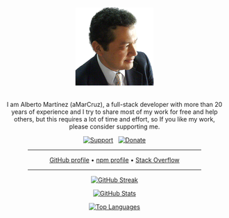 <!-- markdownlint-disable MD033 -->

<h1 align="center">

  [![aMarCruz](images/alberto-nobg.png)](https://github.com/aMarCruz)

</h1>

<div align="center">

  I am Alberto Martínez (aMarCruz), a full-stack developer with more than 20 years of experience and I try to share most of my work for free and help others, but this requires a lot of time and effort, so If you like my work, please consider supporting me.

  [![Support][kofi-img]][kofi-url] &nbsp; [![Donate][donate-img]][donate-url]

  [donate-img]: https://amarcruz.github.io/images/paypal_button_blue.svg
  [donate-url]: https://www.paypal.com/donate/?hosted_button_id=3PYDAHFES2EF8
  [kofi-img]: https://amarcruz.github.io/images/kofi_button_blue.svg
  [kofi-url]: https://ko-fi.com/C0C7LF7I

  <hr size="1" width="400" noshade>

  [GitHub profile](https://github.com/aMarCruz) &bull; [npm profile](https://www.npmjs.com/~amarcruz) &bull; [Stack Overflow](https://stackoverflow.com/users/3174665/amarcruz)

  <hr size="1" width="400" noshade>

  [![GitHub Streak][streak-stats-img]](https://git.io/streak-stats)

  [![GitHub Stats][github-stats-img]](https://github.com/aMarCruz)

  [![Top Languages][top-used-langs-img]](https://github.com/aMarCruz)

</div>

<!-- p align="center">
  img width="625em" src="https://github.com/amarcruz/amarcruz/blob/main/github-metrics.svg"
-->

[streak-stats-img]: https://github-readme-streak-stats.herokuapp.com?user=aMarCruz&include_all_commits=true&hide_border=true&fire=ee0000&currStreakLabel=2F80ED
[github-stats-img]: https://github-readme-stats.vercel.app/api?username=amarcruz&show_icons=true&count_private=true&include_all_commits=true&custom_title=aMarCruz%27s%20GitHub%20Stats
[top-used-langs-img]: https://github-readme-stats.vercel.app/api/top-langs/?username=amarcruz&layout=compact&include_all_commits=true&card_width=445&custom_title=Most%20Used%20Languages
